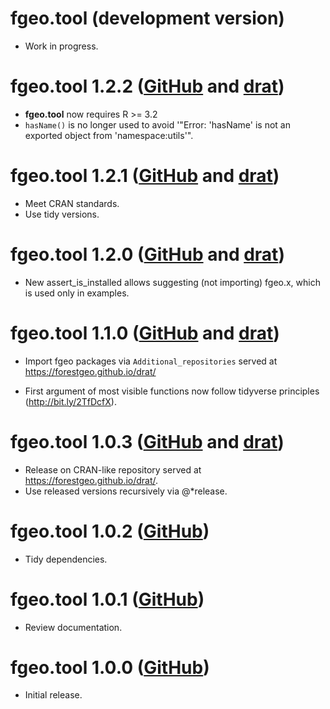 # fgeo.tool (development version)

* Work in progress.

# fgeo.tool 1.2.2 ([GitHub](https://github.com/forestgeo/fgeo.tool/releases) and [drat](https://forestgeo.github.io/drat/))

* __fgeo.tool__ now requires R >= 3.2
* `hasName()` is no longer used to avoid '"Error: 'hasName' is not an exported object from 'namespace:utils'".

# fgeo.tool 1.2.1 ([GitHub](https://github.com/forestgeo/fgeo.tool/releases) and [drat](https://forestgeo.github.io/drat/))

* Meet CRAN standards.
* Use tidy versions.

# fgeo.tool 1.2.0 ([GitHub](https://github.com/forestgeo/fgeo.tool/releases) and [drat](https://forestgeo.github.io/drat/))

* New assert_is_installed allows suggesting (not importing) fgeo.x, which is
  used only in examples.

# fgeo.tool 1.1.0 ([GitHub](https://github.com/forestgeo/fgeo.tool/releases) and [drat](https://forestgeo.github.io/drat/))

* Import fgeo packages via `Additional_repositories` served at <https://forestgeo.github.io/drat/>

* First argument of most visible functions now follow tidyverse principles (<http://bit.ly/2TfDcfX>).

# fgeo.tool 1.0.3 ([GitHub](https://github.com/forestgeo/fgeo.tool/releases) and [drat](https://forestgeo.github.io/drat/))

* Release on CRAN-like repository served at <https://forestgeo.github.io/drat/>.
* Use released versions recursively via @*release.

# fgeo.tool 1.0.2 ([GitHub](https://github.com/forestgeo/fgeo.tool/releases))

* Tidy dependencies.

# fgeo.tool 1.0.1 ([GitHub](https://github.com/forestgeo/fgeo.tool/releases))

* Review documentation.

# fgeo.tool 1.0.0 ([GitHub](https://github.com/forestgeo/fgeo.tool/releases))

* Initial release.
